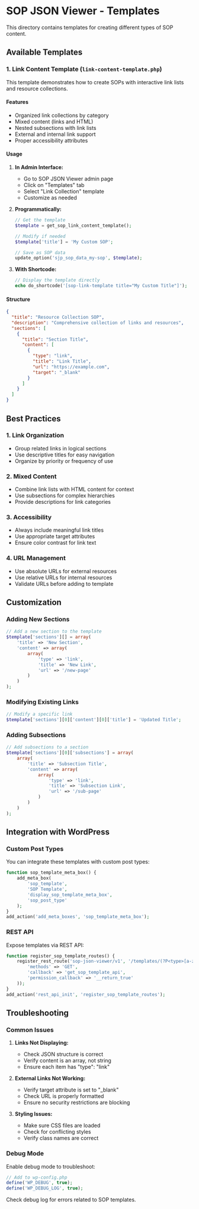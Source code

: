 # SOP JSON Viewer - Templates

This directory contains templates for creating different types of SOP content.

## Available Templates

### 1. Link Content Template (`link-content-template.php`)

This template demonstrates how to create SOPs with interactive link lists and resource collections.

#### Features

- Organized link collections by category
- Mixed content (links and HTML)
- Nested subsections with link lists
- External and internal link support
- Proper accessibility attributes

#### Usage

1. **In Admin Interface:**
   - Go to SOP JSON Viewer admin page
   - Click on "Templates" tab
   - Select "Link Collection" template
   - Customize as needed

2. **Programmatically:**
   ```php
   // Get the template
   $template = get_sop_link_content_template();
   
   // Modify if needed
   $template['title'] = 'My Custom SOP';
   
   // Save as SOP data
   update_option('sjp_sop_data_my-sop', $template);
   ```

3. **With Shortcode:**
   ```php
   // Display the template directly
   echo do_shortcode('[sop-link-template title="My Custom Title"]');
   ```

#### Structure

```json
{
  "title": "Resource Collection SOP",
  "description": "Comprehensive collection of links and resources",
  "sections": [
    {
      "title": "Section Title",
      "content": [
        {
          "type": "link",
          "title": "Link Title",
          "url": "https://example.com",
          "target": "_blank"
        }
      ]
    }
  ]
}
```

## Best Practices

### 1. Link Organization

- Group related links in logical sections
- Use descriptive titles for easy navigation
- Organize by priority or frequency of use

### 2. Mixed Content

- Combine link lists with HTML content for context
- Use subsections for complex hierarchies
- Provide descriptions for link categories

### 3. Accessibility

- Always include meaningful link titles
- Use appropriate target attributes
- Ensure color contrast for link text

### 4. URL Management

- Use absolute URLs for external resources
- Use relative URLs for internal resources
- Validate URLs before adding to template

## Customization

### Adding New Sections

```php
// Add a new section to the template
$template['sections'][] = array(
    'title' => 'New Section',
    'content' => array(
        array(
            'type' => 'link',
            'title' => 'New Link',
            'url' => '/new-page'
        )
    )
);
```

### Modifying Existing Links

```php
// Modify a specific link
$template['sections'][0]['content'][0]['title'] = 'Updated Title';
```

### Adding Subsections

```php
// Add subsections to a section
$template['sections'][0]['subsections'] = array(
    array(
        'title' => 'Subsection Title',
        'content' => array(
            array(
                'type' => 'link',
                'title' => 'Subsection Link',
                'url' => '/sub-page'
            )
        )
    )
);
```

## Integration with WordPress

### Custom Post Types

You can integrate these templates with custom post types:

```php
function sop_template_meta_box() {
    add_meta_box(
        'sop_template',
        'SOP Template',
        'display_sop_template_meta_box',
        'sop_post_type'
    );
}
add_action('add_meta_boxes', 'sop_template_meta_box');
```

### REST API

Expose templates via REST API:

```php
function register_sop_template_routes() {
    register_rest_route('sop-json-viewer/v1', '/templates/(?P<type>[a-zA-Z0-9-_]+)', array(
        'methods' => 'GET',
        'callback' => 'get_sop_template_api',
        'permission_callback' => '__return_true'
    ));
}
add_action('rest_api_init', 'register_sop_template_routes');
```

## Troubleshooting

### Common Issues

1. **Links Not Displaying:**
   - Check JSON structure is correct
   - Verify content is an array, not string
   - Ensure each item has "type": "link"

2. **External Links Not Working:**
   - Verify target attribute is set to "_blank"
   - Check URL is properly formatted
   - Ensure no security restrictions are blocking

3. **Styling Issues:**
   - Make sure CSS files are loaded
   - Check for conflicting styles
   - Verify class names are correct

### Debug Mode

Enable debug mode to troubleshoot:

```php
// Add to wp-config.php
define('WP_DEBUG', true);
define('WP_DEBUG_LOG', true);
```

Check debug log for errors related to SOP templates.